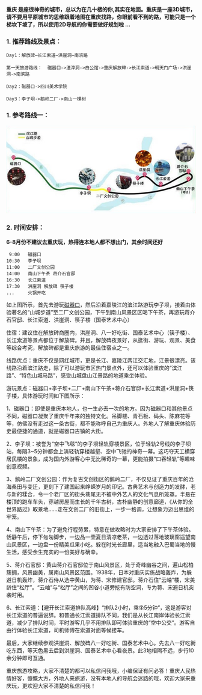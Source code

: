 
**重庆 是座很神奇的城市，总以为在几十楼的你,其实在地面。重庆是一座3D城市，请不要用平原城市的思维跟着地图在重庆找路，你眼前看不到的路，可能只是一个梯坎下坡了，所以使用2D导航的你需要做好规划啦 ...**

### 1. 推荐路线及景点：

    Day1：解放碑—长江索道—洪崖洞—南滨路

    第一天旅游路线：  磁器口->渣滓洞->白公馆->重庆解放碑->长江索道->朝天门广场->洪崖洞->南滨路

    Day2：磁器口->四川美术学院

    Day3：李子坝->鹅岭二厂->南山一棵树

### 1. 参考路线一：
![](./imgs/route.jpg) 

### 2. 时间安排：
**6-8月份不建议去重庆玩，热得连本地人都不想出门，其余时间还好**

     9:00   磁器口
    10:30   李子坝
    11:00   二厂文创公园
    14:00   南山下午茶 蒋介石官邸
    16:30   长江索道
    17:30   洪崖洞 解放碑 筷子楼
    ...     火锅开吃






如上图所示，首先去游玩[磁器口](./磁器口/磁器口.md)，然后沿着嘉陵江的滨江路游玩李子坝，接着由体验著名的“山城步道”至二厂文创公园，下午到南山风景区区喝下午茶，再游玩蒋介石官邸、长江索道、洪崖洞、筷子楼（国泰艺术中心）

住宿：建议住在解放碑商圈内，洪崖洞、八一好吃街、国泰艺术中心（筷子楼）、长江索道等景点都位于解放碑。并且，解放碑夜景好，从逛街、游玩、观景、美食等综合考究，解放碑都是重庆旅游的最佳住宿点之一。

线路优点：重庆不仅是网红城市，更是长江、嘉陵江两江交汇地，江景很漂亮。该线路沿着滨江路走，除了可以游玩市区热门景点外，还可以体验重庆的“滨江路”、“特色山城马路”，感受山城盘山江景路的地道乘坐体验。



游玩景点：磁器口+李子坝+二厂+南山下午茶+蒋介石官邸+长江索道+洪崖洞+筷子楼，具体游玩时间如下图所示：

1、磁器口：即使是重庆本地人，也一生必去一次的地方。因为磁器口和其他景点不同，磁器口凝聚了重庆千年来的独特文化。吊脚楼、青石板、码头、陈麻花等等，仿佛没有走过这一条古街，都不能称呼自己为重庆人。外地人了解重庆体验历史最便捷的通道，就是磁器口古镇的大街。

2、李子坝：被誉为“空中飞毯”的李子坝轻轨穿楼景区，位于轻轨2号线的李子坝站，每隔3~5分钟都会上演轻轨穿楼越壑、空中飞驰的神奇一幕。这巧夺天工横穿居民楼的景象，成为国内外游客心中无比稀奇的一幕，更能拍摄“口吞轻轨”等趣味创意视频。

3、鹅岭二厂文创公园：作为复古文创街区的鹅岭二厂，不仅见证了重庆百年的沧海桑田与变迁，更刻下了建国起来峥嵘岁月的印记。古典艺术与创造力的发酵，老与新的糅合，令一个老厂区的街头巷尾无不被中外艺人的文化气息所笼罩。半悬在楼顶的跑车车头，穿越房屋而生长的千年古树，古朴幽静的创意廊道，《从你的全世界路过》取景地……走在文创二厂的旧街上，一步一格调，让想象力迈出思维的牢笼。

4、南山下午茶：为了避免行程劳累，特意在做攻略时为大家安排了下午茶体验。恬静午后，停下匆匆脚步，一边品一壶夏日清凉老茶，一边透过落地玻璃窗遥望南山风景区，一边盘一份精美瓜果小吃。躲在时光长廊里，适当地融入巴蜀当地的慢生活，感受余生充实的一份美好与确幸。

5、蒋介石官邸：黄山蒋介石官邸位于南山风景区，处于奇峰幽谷之间，遍山松柏簇拥，风景幽美，属南山风景区范围。1938年，日本对重庆实施战略轰炸，为躲避日机轰炸，蒋介石侍从选中黄山，为蒋、宋修建官邸。蒋介石住“云岫”楼，宋美龄住“松厅”。“云岫”与“松厅”之间的凹谷小道旁挖有防空洞，专为蒋、宋避日机突袭时用。

6、长江索道：【避开长江索道排队高峰】“排队2小时，乘坐5分钟”，这是游客对长江索道的普遍说辞。和普通长江索道排队不同，我们是从长江南岸体验长江索道，减少了排队时间，平时游客几乎不用排队即可体验重庆的“空中公交”。游客自由行体验长江索道，司机师傅在索道对面等候接车。

最后，大家继续参观洪崖洞、解放碑八一好吃街、国泰艺术中心。先去八一好吃街吃东西，等天色黑去后到洪崖洞、国泰艺术中心看夜景。此3地相隔不远，步行10余分钟即可互通。

重庆旅游攻略，大家不清楚的都可以私信问我哦，小编保证有问必答！重庆人民热情好客，慷慨大方，外地人来旅游，没有本地人的导航会迷路的哦，欢迎大家来重庆玩，更欢迎大家不清楚的私信问我！